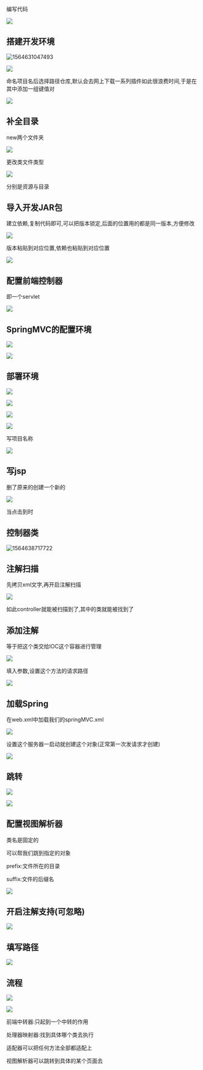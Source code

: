 编写代码

![](https://sumomoriaty.oss-cn-beijing.aliyuncs.com/markdown/20190801114312.png)

## 搭建开发环境

![1564631047493](C:\Users\RuicyQuan\AppData\Roaming\Typora\typora-user-images\1564631047493.png)

![](https://sumomoriaty.oss-cn-beijing.aliyuncs.com/markdown/20190801114433.png)

命名项目名后选择路径仓库,默认会去网上下载一系列插件如此很浪费时间,于是在其中添加一组键值对

![](https://sumomoriaty.oss-cn-beijing.aliyuncs.com/markdown/20190801114712.png)

## 补全目录

new两个文件夹

![](https://sumomoriaty.oss-cn-beijing.aliyuncs.com/markdown/20190801131219.png)

更改类文件类型

![](https://sumomoriaty.oss-cn-beijing.aliyuncs.com/markdown/20190801131300.png)

分别是资源与目录

## 导入开发JAR包

建立依赖,复制代码即可,可以把版本锁定,后面的位置用的都是同一版本,方便修改

![](https://sumomoriaty.oss-cn-beijing.aliyuncs.com/markdown/20190801131638.png)

版本粘贴到对应位置,依赖也粘贴到对应位置

![](https://sumomoriaty.oss-cn-beijing.aliyuncs.com/markdown/20190801131803.png)

## 配置前端控制器

即一个servlet

![](https://sumomoriaty.oss-cn-beijing.aliyuncs.com/markdown/20190801132015.png)

## SpringMVC的配置环境

![](https://sumomoriaty.oss-cn-beijing.aliyuncs.com/markdown/20190801132126.png)

![](https://sumomoriaty.oss-cn-beijing.aliyuncs.com/markdown/20190801132145.png)

## 部署环境

![](https://sumomoriaty.oss-cn-beijing.aliyuncs.com/markdown/20190801132515.png)

![](https://sumomoriaty.oss-cn-beijing.aliyuncs.com/markdown/20190801132646.png)

![](https://sumomoriaty.oss-cn-beijing.aliyuncs.com/markdown/20190801132709.png)

![](https://sumomoriaty.oss-cn-beijing.aliyuncs.com/markdown/20190801132736.png)

写项目名称

![](https://sumomoriaty.oss-cn-beijing.aliyuncs.com/markdown/20190801144030.png)

## 写jsp

删了原来的创建一个新的

![](https://sumomoriaty.oss-cn-beijing.aliyuncs.com/markdown/20190801142806.png)

当点击到时

## 控制器类

![1564638717722](C:\Users\RuicyQuan\AppData\Roaming\Typora\typora-user-images\1564638717722.png)

## 注解扫描

先拷贝xml文字,再开启注解扫描

![](https://sumomoriaty.oss-cn-beijing.aliyuncs.com/markdown/20190801135730.png)

如此controller就能被扫描到了,其中的类就能被找到了

## 添加注解

等于把这个类交给IOC这个容器进行管理

![](https://sumomoriaty.oss-cn-beijing.aliyuncs.com/markdown/20190801140307.png)

填入参数,设置这个方法的请求路径

![](https://sumomoriaty.oss-cn-beijing.aliyuncs.com/markdown/20190801142719.png)

## 加载Spring

在web.xml中加载我们的springMVC.xml

![](https://sumomoriaty.oss-cn-beijing.aliyuncs.com/markdown/20190801143021.png)

设置这个服务器一启动就创建这个对象(正常第一次发请求才创建)

![](https://sumomoriaty.oss-cn-beijing.aliyuncs.com/markdown/20190801143144.png)

## 跳转

![](https://sumomoriaty.oss-cn-beijing.aliyuncs.com/markdown/20190801143408.png)

![](https://sumomoriaty.oss-cn-beijing.aliyuncs.com/markdown/20190801143502.png)

## 配置视图解析器

类名是固定的

可以帮我们跳到指定的对象

prefix:文件所在的目录

suffix:文件的后缀名

![](https://sumomoriaty.oss-cn-beijing.aliyuncs.com/markdown/20190801143747.png)

## 开启注解支持(可忽略)

![](https://sumomoriaty.oss-cn-beijing.aliyuncs.com/markdown/20190801143838.png)

## 填写路径

![](https://sumomoriaty.oss-cn-beijing.aliyuncs.com/markdown/20190801143945.png)

## 流程

![](https://sumomoriaty.oss-cn-beijing.aliyuncs.com/markdown/20190801133443.png)

![](https://sumomoriaty.oss-cn-beijing.aliyuncs.com/markdown/20190801133544.png)

前端中转器:只起到一个中转的作用

处理器映射器:找到具体哪个类去执行

适配器可以把任何方法全部都适配上

视图解析器可以跳转到具体的某个页面去

